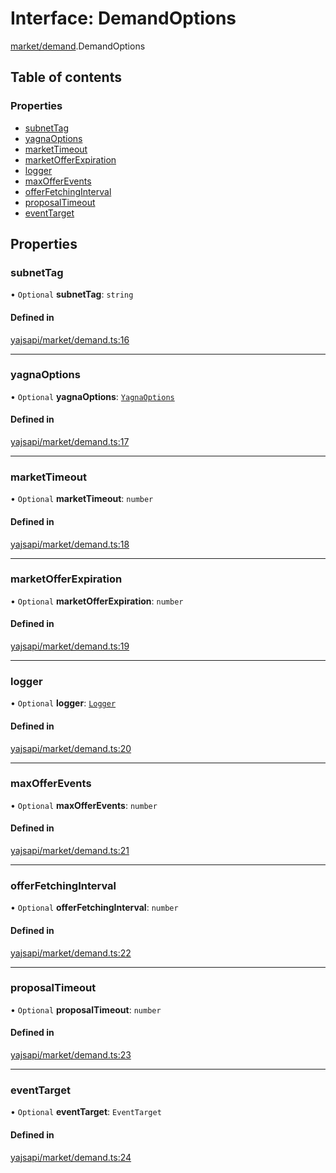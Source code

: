 # Interface: DemandOptions

[market/demand](../modules/market_demand.md).DemandOptions

## Table of contents

### Properties

- [subnetTag](market_demand.DemandOptions.md#subnettag)
- [yagnaOptions](market_demand.DemandOptions.md#yagnaoptions)
- [marketTimeout](market_demand.DemandOptions.md#markettimeout)
- [marketOfferExpiration](market_demand.DemandOptions.md#marketofferexpiration)
- [logger](market_demand.DemandOptions.md#logger)
- [maxOfferEvents](market_demand.DemandOptions.md#maxofferevents)
- [offerFetchingInterval](market_demand.DemandOptions.md#offerfetchinginterval)
- [proposalTimeout](market_demand.DemandOptions.md#proposaltimeout)
- [eventTarget](market_demand.DemandOptions.md#eventtarget)

## Properties

### subnetTag

• `Optional` **subnetTag**: `string`

#### Defined in

[yajsapi/market/demand.ts:16](https://github.com/golemfactory/yajsapi/blob/e4105b2/yajsapi/market/demand.ts#L16)

___

### yagnaOptions

• `Optional` **yagnaOptions**: [`YagnaOptions`](../modules/executor_executor.md#yagnaoptions)

#### Defined in

[yajsapi/market/demand.ts:17](https://github.com/golemfactory/yajsapi/blob/e4105b2/yajsapi/market/demand.ts#L17)

___

### marketTimeout

• `Optional` **marketTimeout**: `number`

#### Defined in

[yajsapi/market/demand.ts:18](https://github.com/golemfactory/yajsapi/blob/e4105b2/yajsapi/market/demand.ts#L18)

___

### marketOfferExpiration

• `Optional` **marketOfferExpiration**: `number`

#### Defined in

[yajsapi/market/demand.ts:19](https://github.com/golemfactory/yajsapi/blob/e4105b2/yajsapi/market/demand.ts#L19)

___

### logger

• `Optional` **logger**: [`Logger`](utils_logger.Logger.md)

#### Defined in

[yajsapi/market/demand.ts:20](https://github.com/golemfactory/yajsapi/blob/e4105b2/yajsapi/market/demand.ts#L20)

___

### maxOfferEvents

• `Optional` **maxOfferEvents**: `number`

#### Defined in

[yajsapi/market/demand.ts:21](https://github.com/golemfactory/yajsapi/blob/e4105b2/yajsapi/market/demand.ts#L21)

___

### offerFetchingInterval

• `Optional` **offerFetchingInterval**: `number`

#### Defined in

[yajsapi/market/demand.ts:22](https://github.com/golemfactory/yajsapi/blob/e4105b2/yajsapi/market/demand.ts#L22)

___

### proposalTimeout

• `Optional` **proposalTimeout**: `number`

#### Defined in

[yajsapi/market/demand.ts:23](https://github.com/golemfactory/yajsapi/blob/e4105b2/yajsapi/market/demand.ts#L23)

___

### eventTarget

• `Optional` **eventTarget**: `EventTarget`

#### Defined in

[yajsapi/market/demand.ts:24](https://github.com/golemfactory/yajsapi/blob/e4105b2/yajsapi/market/demand.ts#L24)
